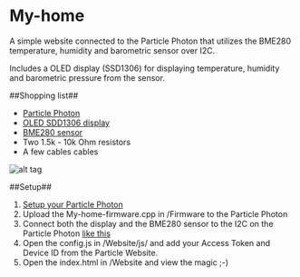 # My-home #
A simple website connected to the Particle Photon that utilizes the BME280 temperature, humidity and barometric sensor over I2C. 

Includes a OLED display (SSD1306) for displaying temperature, humidity and barometric pressure from the sensor.


##Shopping list##
* [Particle Photon](https://store.particle.io/collections/photon)
* [OLED SDD1306 display](https://www.adafruit.com/products/938)
* [BME280 sensor](https://www.adafruit.com/products/2652)
* Two 1.5k - 10k Ohm resistors
* A few cables cables


![alt tag](https://github.com/sandtorv/My-home/blob/master/Images/Overview.png "How it looks")

##Setup##
1. [Setup your Particle Photon](https://docs.particle.io/guide/getting-started/intro/)
2. Upload the My-home-firmware.cpp in /Firmware to the Particle Photon
3. Connect both the display and the BME280 sensor to the I2C on the Particle Photon [like this](https://docs.particle.io/reference/firmware/photon/#wire-i2c-)
4. Open the config.js in /Website/js/ and add your Access Token and Device ID from the Particle Website.
5. Open the index.html in /Website and view the magic ;-)